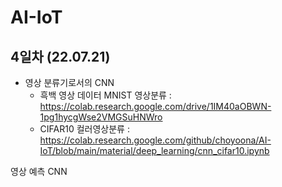 # AI-IoT

## 4일차 (22.07.21)
- 영상 분류기로서의 CNN
  - 흑백 영상 데이터 MNIST 영상분류 :
https://colab.research.google.com/drive/1IM40aOBWN-1pg1hycgWse2VMGSuHNWro
  - CIFAR10 컬러영상분류 :
https://colab.research.google.com/github/choyoona/AI-IoT/blob/main/material/deep_learning/cnn_cifar10.ipynb

영상 예측 CNN

